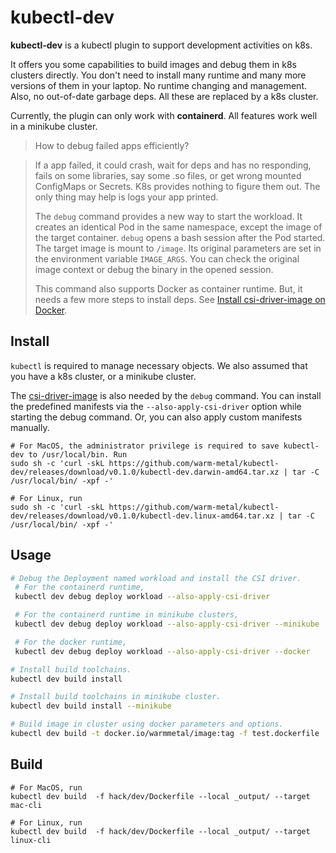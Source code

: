 # kubectl-dev

**kubectl-dev** is a kubectl plugin to support development activities on k8s.

It offers you some capabilities to build images and debug them in k8s clusters directly.
You don't need to install many runtime and many more versions of them in your laptop.
No runtime changing and management. Also, no out-of-date garbage deps. All these are replaced by a k8s cluster.

Currently, the plugin can only work with **containerd**. All features work well in a minikube cluster.

> How to debug failed apps efficiently?

> If a app failed, it could crash, wait for deps and has no responding, fails on some libraries, 
>say some .so files, or get wrong mounted ConfigMaps or Secrets.
>K8s provides nothing to figure them out. The only thing may help is logs your app printed.
>
> The `debug` command provides a new way to start the workload. It creates an identical Pod in the same namespace,
>except the image of the target container. `debug` opens a bash session after the Pod started. 
>The target image is mount to `/image`. Its original parameters are set in the environment variable `IMAGE_ARGS`.
>You can check the original image context or debug the binary in the opened session.
>
> This command also supports Docker as container runtime. But, it needs a few more steps to install deps.
>See [Install csi-driver-image on Docker](https://github.com/warm-metal/csi-driver-image#docker).

## Install

`kubectl` is required to manage necessary objects. We also assumed that you have a k8s cluster, or a minikube cluster.

The [csi-driver-image](https://github.com/warm-metal/csi-driver-image) is also needed by the `debug` command.
You can install the predefined manifests via the `--also-apply-csi-driver` option while starting the debug command.
Or, you can also apply custom manifests manually. 

```shell script
# For MacOS, the administrator privilege is required to save kubectl-dev to /usr/local/bin. Run
sudo sh -c 'curl -skL https://github.com/warm-metal/kubectl-dev/releases/download/v0.1.0/kubectl-dev.darwin-amd64.tar.xz | tar -C /usr/local/bin/ -xpf -'

# For Linux, run
sudo sh -c 'curl -skL https://github.com/warm-metal/kubectl-dev/releases/download/v0.1.0/kubectl-dev.linux-amd64.tar.xz | tar -C /usr/local/bin/ -xpf -'
```

## Usage

```bash
# Debug the Deployment named workload and install the CSI driver.
 # For the containerd runtime,
 kubectl dev debug deploy workload --also-apply-csi-driver

 # For the containerd runtime in minikube clusters,
 kubectl dev debug deploy workload --also-apply-csi-driver --minikube

 # For the docker runtime,
 kubectl dev debug deploy workload --also-apply-csi-driver --docker

# Install build toolchains.
kubectl dev build install

# Install build toolchains in minikube cluster.
kubectl dev build install --minikube

# Build image in cluster using docker parameters and options.
kubectl dev build -t docker.io/warmmetal/image:tag -f test.dockerfile .
```

## Build
```shell script
# For MacOS, run
kubectl dev build  -f hack/dev/Dockerfile --local _output/ --target mac-cli

# For Linux, run
kubectl dev build  -f hack/dev/Dockerfile --local _output/ --target linux-cli
```
